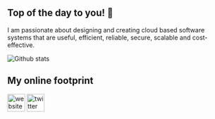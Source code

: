 ## Top of the day to you! 👋

I am passionate about designing and creating cloud based software systems that are useful, efficient, reliable, secure, scalable and cost-effective.

![Github stats](https://github-readme-stats.vercel.app/api?username=heavenel&count_private=true&theme=merko&show_icons=true)

## My online footprint

[<img src='https://cdn.jsdelivr.net/npm/simple-icons@3.0.1/icons/blogger.svg' alt='website' height='40'>](https://enubilate.com/blog)  [<img src='https://cdn.jsdelivr.net/npm/simple-icons@3.0.1/icons/twitter.svg' alt='twitter' height='40'>](https://twitter.com/heavenelcerna)  




